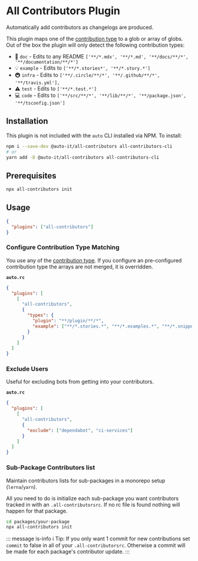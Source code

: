 # All Contributors Plugin

Automatically add contributors as changelogs are produced.

This plugin maps one of the [contribution type](vhttps://allcontributors.org/docs/en/emoji-key) to a glob or array of globs.
Out of the box the plugin will only detect the following contribution types:

- 📖 `doc` - Edits to any README `['**/*.mdx', '**/*.md', '**/docs/**/*', '**/documentation/**/*']`
- 💡 `example` - Edits to `['**/*.stories*', '**/*.story.*']`
- 🚇 `infra` - Edits to `['**/.circle/**/*', '**/.github/**/*', '**/travis.yml'],`
- ⚠️ `test` - Edits to `['**/*.test.*']`
- 💻 `code` - Edits to `['**/src/**/*', '**/lib/**/*', '**/package.json', '**/tsconfig.json']`

## Installation

This plugin is not included with the `auto` CLI installed via NPM. To install:

```sh
npm i --save-dev @auto-it/all-contributors all-contributors-cli
# or
yarn add -D @auto-it/all-contributors all-contributors-cli
```

## Prerequisites

```sh
npx all-contributors init
```

## Usage

```json
{
  "plugins": ["all-contributors"]
}
```

### Configure Contribution Type Matching

You use any of the [contribution type](vhttps://allcontributors.org/docs/en/emoji-key).
If you configure an pre-configured contribution type the arrays are not merged, it is overridden.

**`auto.rc`**

```json
{
  "plugins": [
    [
      "all-contributors",
      {
        "types": {
          "plugin": "**/plugin/**/*",
          "example": ["**/*.stories.*", "**/*.examples.*", "**/*.snippet.*"]
        }
      }
    ]
  ]
}
```

### Exclude Users

Useful for excluding bots from getting into your contributors.

**`auto.rc`**

```json
{
  "plugins": [
    [
      "all-contributors",
      {
        "exclude": ["dependabot", "ci-services"]
      }
    ]
  ]
}
```

### Sub-Package Contributors list

Maintain contributors lists for sub-packages in a monorepo setup (`lerna`/`yarn`).

All you need to do is initialize each sub-package you want contributors tracked in with an `.all-contributorsrc`. If no rc file is found nothing will happen for that package.

```sh
cd packages/your-package
npx all-contributors init
```

::: message is-info
ℹ️ Tip: If you only want 1 commit for new contributions set `commit` to false in all of your `.all-contributorsrc`. Otherwise a commit will be made for each package's contributor update.
:::
